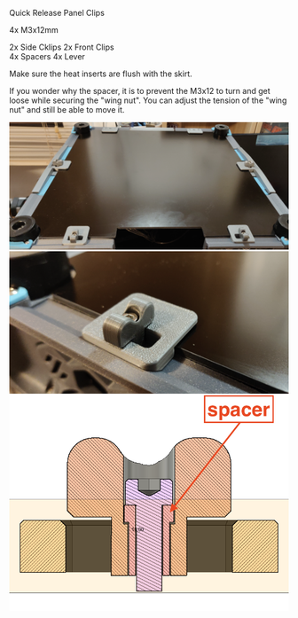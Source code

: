 Quick Release Panel Clips  

4x M3x12mm 

2x Side Cklips 
2x Front Clips  
4x Spacers 
4x Lever  

Make sure the heat inserts are flush with the skirt.

If you wonder why the spacer, it is to prevent the M3x12 to turn and get loose while securing the "wing nut".
You can adjust the tension of the "wing nut" and still be able to move it.

![PIC](Images/PIC1.png)
![PIC](Images/PIC3.png)
![PIC](Images/PIC2.png)
